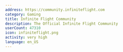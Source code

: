 ```yaml
---
address: https://community.infiniteflight.com
category: Gaming
title: Infinite Flight Community
description: The Official Infinite Flight Community
userCount: 47310
icon: infiniteflight.png
activity: very high
language: en_US
---
```

